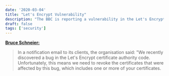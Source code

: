 ```yaml
---
date: '2020-03-04'
title: "Let's Encrypt Vulnerability"
description: "The BBC is reporting a vulnerability in the Let's Encrypt certificate service."
draft: false
tags: ['security']
---
```


**[Bruce Schneier:](https://www.schneier.com/blog/archives/2020/03/lets_encrypt_vu.html)**

> In a notification email to its clients, the organisation said: "We recently discovered a bug in the Let's Encrypt certificate authority code. Unfortunately, this means we need to revoke the certificates that were affected by this bug, which includes one or more of your certificates.<!-- excerpt -->
